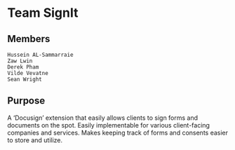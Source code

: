 # Team SignIt



## Members

	Hussein AL-Sammarraie
	Zaw Lwin
	Derek Pham
	Vilde Vevatne
	Sean Wright 

## Purpose

A ‘Docusign’ extension that easily allows clients to sign forms and documents on the spot. Easily implementable for various client-facing companies and services. Makes keeping track of forms and consents easier to store and utilize. 

